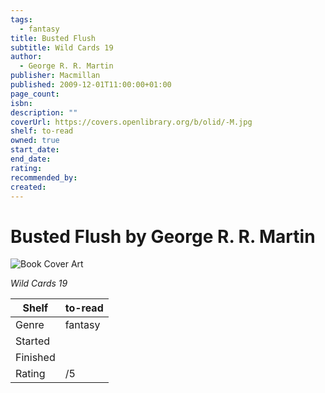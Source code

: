 ```yaml
---
tags:
  - fantasy
title: Busted Flush
subtitle: Wild Cards 19
author:
  - George R. R. Martin
publisher: Macmillan
published: 2009-12-01T11:00:00+01:00
page_count: 
isbn: 
description: ""
coverUrl: https://covers.openlibrary.org/b/olid/-M.jpg
shelf: to-read
owned: true
start_date: 
end_date: 
rating: 
recommended_by: 
created: 
---
```


# Busted Flush by George R. R. Martin

![Book Cover Art](https://covers.openlibrary.org/b/olid/-M.jpg)

_Wild Cards 19_

| Shelf | to-read |
| --- | --- |
| Genre | fantasy |
| Started |  |
| Finished |  |
| Rating | /5 |

